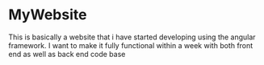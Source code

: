 # MyWebsite
This is basically a website that i have started developing using the angular framework.
I want to make it fully functional within a week with both front end as well as back end code base
